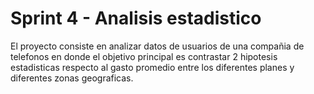 # Sprint 4 - Analisis estadistico

El proyecto consiste en analizar datos de usuarios de una compañia de telefonos en donde el objetivo principal es contrastar 2 hipotesis estadisticas respecto al gasto promedio entre los diferentes planes y diferentes zonas geograficas.
